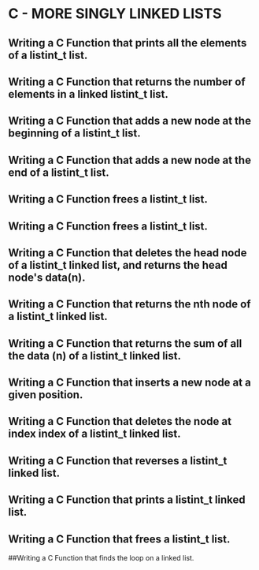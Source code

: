 # C - MORE SINGLY LINKED LISTS

## Writing a C Function that prints all the elements of a listint_t list.

## Writing a C Function that returns the number of elements in a linked listint_t list.

## Writing a C Function that adds a new node at the beginning of a listint_t list.

## Writing a C Function that adds a new node at the end of a listint_t list.

## Writing a C Function frees a listint_t list.

## Writing a C Function frees a listint_t list.

## Writing a C Function that deletes the head node of a listint_t linked list, and returns the head node's data(n).

## Writing a C Function that returns the nth node of a listint_t linked list.

## Writing a C Function that returns the sum of all the data (n) of a listint_t linked list.

## Writing a C Function that inserts a new node at a given position.

## Writing a C Function that deletes the node at index index of a listint_t linked list.

## Writing a C Function that reverses a listint_t linked list.

## Writing a C Function that prints a listint_t linked list.

## Writing a C Function that frees a listint_t list.

##Writing a C Function that finds the loop on a linked list.
